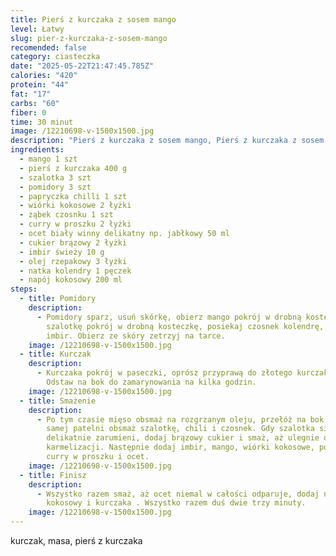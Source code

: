 ```yaml
---
title: Pierś z kurczaka z sosem mango
level: Łatwy
slug: pier-z-kurczaka-z-sosem-mango
recomended: false
category: ciasteczka
date: "2025-05-22T21:47:45.785Z"
calories: "420"
protein: "44"
fat: "17"
carbs: "60"
fiber: 0
time: 30 minut
image: /12210698-v-1500x1500.jpg
description: "Pierś z kurczaka z sosem mango, Pierś z kurczaka z sosem mango"
ingredients:
  - mango 1 szt
  - pierś z kurczaka 400 g
  - szalotka 3 szt
  - pomidory 3 szt
  - papryczka chilli 1 szt
  - wiórki kokosowe 2 łyżki
  - ząbek czosnku 1 szt
  - curry w proszku 2 łyżki
  - ocet biały winny delikatny np. jabłkowy 50 ml
  - cukier brązowy 2 łyżki
  - imbir świeży 10 g
  - olej rzepakowy 3 łyżki
  - natka kolendry 1 pęczek
  - napój kokosowy 200 ml
steps:
  - title: Pomidory
    description:
      - Pomidory sparz, usuń skórkę, obierz mango pokrój w drobną kosteczkę,
        szalotkę pokrój w drobną kosteczkę, posiekaj czosnek kolendrę, chili,
        imbir. Obierz ze skóry zetrzyj na tarce.
    image: /12210698-v-1500x1500.jpg
  - title: Kurczak
    description:
      - Kurczaka pokrój w paseczki, oprósz przyprawą do złotego kurczaka Knorr.
        Odstaw na bok do zamarynowania na kilka godzin.
    image: /12210698-v-1500x1500.jpg
  - title: Smażenie
    description:
      - Po tym czasie mięso obsmaż na rozgrzanym oleju, przełóż na bok. Na tej
        samej patelni obsmaż szalotkę, chili i czosnek. Gdy szalotka się
        delikatnie zarumieni, dodaj brązowy cukier i smaż, aż ulegnie on
        karmelizacji. Następnie dodaj imbir, mango, wiórki kokosowe, pomidory,
        curry w proszku i ocet.
    image: /12210698-v-1500x1500.jpg
  - title: Finisz
    description:
      - Wszystko razem smaż, aż ocet niemal w całości odparuje, dodaj napój
        kokosowy i kurczaka . Wszystko razem duś dwie trzy minuty.
    image: /12210698-v-1500x1500.jpg
---
```


kurczak, masa, pierś z kurczaka
